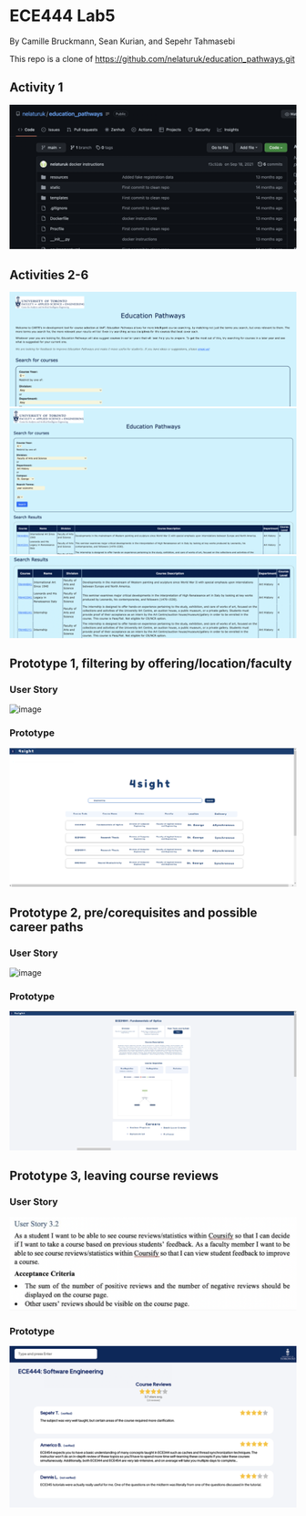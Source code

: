 # ECE444 Lab5

By Camille Bruckmann, Sean Kurian, and Sepehr Tahmasebi

This repo is a clone of https://github.com/nelaturuk/education_pathways.git

## Activity 1

![Alt text](activity1.png?raw=true "Title")

## Activities 2-6

![Alt text](activity11.png?raw=true "Title")
![Alt text](activity22.png?raw=true "Title")
![Alt text](activity33.png?raw=true "Title")
## Prototype 1, filtering by offering/location/faculty
### User Story
![image](https://user-images.githubusercontent.com/44990661/198156135-5e83d15a-37e5-4e22-b06d-c90e1215c368.png)
### Prototype
![Alt text](filtering_prototype.png?raw=true "Title")
## Prototype 2, pre/corequisites and possible career paths
### User Story
![image](https://user-images.githubusercontent.com/44990661/198156110-33f5ce5a-d2e2-43f7-b586-0ea277901007.png)
### Prototype
![Alt text](careers_prototype.png?raw=true "Title")
## Prototype 3, leaving course reviews
### User Story
![Alt text](userstory3.png?raw=true "Title")
### Prototype
![Alt text](course-reviews-mockup.png?raw=true "Title")
